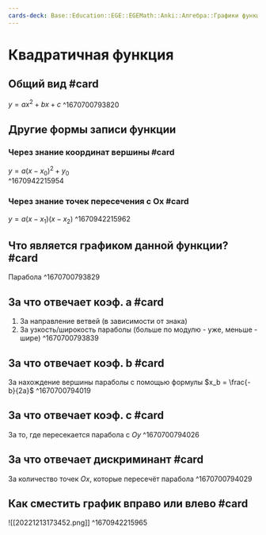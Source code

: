 ```yaml
---
cards-deck: Base::Education::EGE::EGEMath::Anki::Алгебра::Графики функций
---
```


# Квадратичная функция

## Общий вид #card 
$y = ax^2 + bx + c$ 
^1670700793820

## Другие формы записи функции

### Через знание координат вершины #card
$y = a(x-x_0)^2+y_0$  
^1670942215954

### Через знание точек пересечения с Ox #card
$y = a(x-x_1)(x-x_2)$ 
^1670942215962

## Что является графиком данной функции? #card 
Парабола
^1670700793829

## За что отвечает коэф. a #card 
1. За направление ветвей (в зависимости от знака)
2. За узкость/широкость параболы (больше по модулю - уже, меньше - шире)
^1670700793839

## За что отвечает коэф. b #card 
За нахождение вершины параболы с помощью формулы $x_b = \frac{-b}{2a}$
^1670700794019

## За что отвечает коэф. c #card 
За то, где пересекается парабола с $Oy$
^1670700794026

## За что отвечает дискриминант #card 
За количество точек $Ox$, которые пересечёт парабола
^1670700794029

## Как сместить график вправо или влево #card 
![[20221213173452.png]]
^1670942215965
